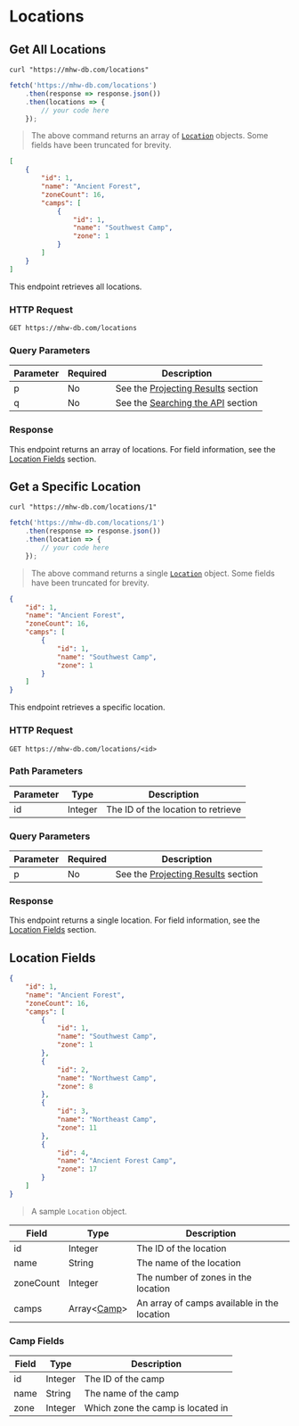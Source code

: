 # Locations
## Get All Locations
```shell
curl "https://mhw-db.com/locations"
```

```javascript
fetch('https://mhw-db.com/locations')
	.then(response => response.json())
	.then(locations => {
		// your code here
	});
```

> The above command returns an array of [`Location`](#location-fields) objects. Some fields have been truncated for brevity.

```json
[
    {
        "id": 1,
        "name": "Ancient Forest",
        "zoneCount": 16,
        "camps": [
            {
                "id": 1,
                "name": "Southwest Camp",
                "zone": 1
            }
        ]
    }
]
```

This endpoint retrieves all locations.

### HTTP Request
`GET https://mhw-db.com/locations`

### Query Parameters
Parameter | Required | Description
--------- | -------- | -----------
p | No | See the [Projecting Results](#projecting-results) section
q | No | See the [Searching the API](#searching-the-api) section

### Response
This endpoint returns an array of locations. For field information, see the [Location Fields](#location-fields) section.

## Get a Specific Location
```shell
curl "https://mhw-db.com/locations/1"
```

```javascript
fetch('https://mhw-db.com/locations/1')
	.then(response => response.json())
	.then(location => {
		// your code here
	});
```

> The above command returns a single [`Location`](#location-fields) object. Some fields have been truncated for brevity.

```json
{
    "id": 1,
    "name": "Ancient Forest",
    "zoneCount": 16,
    "camps": [
        {
            "id": 1,
            "name": "Southwest Camp",
            "zone": 1
        }
    ]
}
```

This endpoint retrieves a specific location.

### HTTP Request
`GET https://mhw-db.com/locations/<id>`

### Path Parameters
Parameter | Type | Description
--------- | ---- | -----------
id | Integer | The ID of the location to retrieve

### Query Parameters
Parameter | Required | Description
--------- | -------- | -----------
p | No | See the [Projecting Results](#projecting-results) section

### Response
This endpoint returns a single location. For field information, see the [Location Fields](#location-fields) section.

## Location Fields
```json
{
    "id": 1,
    "name": "Ancient Forest",
    "zoneCount": 16,
    "camps": [
        {
            "id": 1,
            "name": "Southwest Camp",
            "zone": 1
        },
        {
            "id": 2,
            "name": "Northwest Camp",
            "zone": 8
        },
        {
            "id": 3,
            "name": "Northeast Camp",
            "zone": 11
        },
        {
            "id": 4,
            "name": "Ancient Forest Camp",
            "zone": 17
        }
    ]
}
```

> A sample `Location` object.

Field | Type | Description
----- | ---- | -----------
id | Integer | The ID of the location
name | String | The name of the location
zoneCount | Integer | The number of zones in the location
camps | Array&lt;[Camp](#camp-fields)&gt; | An array of camps available in the location

### Camp Fields
Field | Type | Description
----- | ---- | -----------
id | Integer | The ID of the camp
name | String | The name of the camp
zone | Integer | Which zone the camp is located in